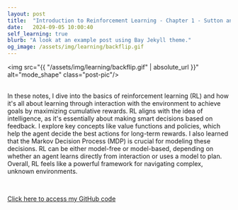 ```yaml
---
layout: post
title:  "Introduction to Reinforcement Learning - Chapter 1 - Sutton and Barto"
date:   2024-09-05 10:00:40
self_learning: true
blurb: "A look at an example post using Bay Jekyll theme."
og_image: /assets/img/learning/backflip.gif
---
```


<img src="{{ "/assets/img/learning/backflip.gif" | absolute_url }}" alt="mode_shape" class="post-pic"/>
<br />
<br />

In these notes, I dive into the basics of reinforcement learning (RL) and how it's all about learning through interaction with the environment to achieve goals by maximizing cumulative rewards. RL aligns with the idea of intelligence, as it's essentially about making smart decisions based on feedback. I explore key concepts like value functions and policies, which help the agent decide the best actions for long-term rewards. I also learned that the Markov Decision Process (MDP) is crucial for modeling these decisions. RL can be either model-free or model-based, depending on whether an agent learns directly from interaction or uses a model to plan. Overall, RL feels like a powerful framework for navigating complex, unknown environments.

<br />

[Click here to access my GitHub code](https://github.com/YaroKazakov/RL-phd/blob/main/rl_book/chapter_notes/Chapter1_notes.pdf)

<br />
